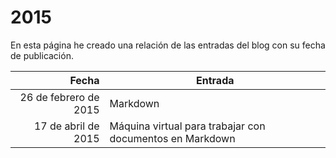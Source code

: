 # 2015

En esta página he creado una relación de las entradas del blog con su fecha de publicación.

| Fecha  | Entrada |
| --: | -- |
| 26 de febrero de 2015 | Markdown |
| 17 de abril de 2015 | Máquina virtual para trabajar con documentos en Markdown |
